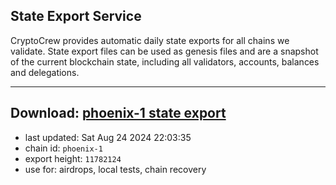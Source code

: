 ## State Export Service
CryptoCrew provides automatic daily state exports for all chains we validate. State export files can be used as genesis files and are a snapshot of the current blockchain state, including all validators, accounts, balances and delegations.

---
**Download: [phoenix-1 state export](https://dl-eu2.ccvalidators.com/SERVICE/terra2/phoenix-1_export_11782124.json)**
---

- last updated: Sat Aug 24 2024 22:03:35
- chain id: `phoenix-1`
- export height: `11782124`
- use for: airdrops, local tests, chain recovery
